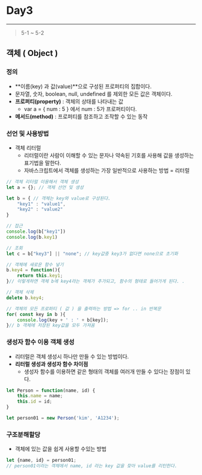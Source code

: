 # Day3

---

> 5-1 ~ 5-2

## 객체 ( Object )

### 정의

- **이름(key) 과 값(value)**으로 구성된 프로퍼티의 집합이다. 
- 문자열, 숫자, boolean, null, undefined 를 제외한 모든 값은 객체이다. 
- **프로퍼티(property)** : 객체의 상태를 나타내는 값
  - var a = { num : 5 } 에서 num : 5가 프로퍼티이다. 
- **메서드(method)** : 프로퍼티를 참조하고 조작할 수 있는 동작

### 선언 및 사용방법 

- 객체 리터럴
  - 리터럴이란 사람이 이해할 수 있는 문자나 약속된 기호를 사용해 값을 생성하는 표기법을 말한다. 
  - 자바스크립트에서 객체를 생성하는 가장 일반적으로 사용하는 방법 = 리터럴

```javascript
// 객체 리터럴 이용해서 객체 생성 
let a = {}; // 객체 선언 및 생성  

let b = { // 객체는 key와 value로 구성된다. 
    "key1" : "value1",
    "key2" : "value2"
}

// 접근 
console.log(b["key1"])
console.log(b.key1)

// 조회
let c = b["key3"] || "none"; // key값중 key3가 없다면 none으로 초기화 

// 객체에 새로운 함수 넣기 
b.key4 = function(){
    return this.key1;
}// 이렇게하면 객체 b에 key4라는 객체가 추가되고, 함수의 형태로 들어가게 된다. .

// 객체 삭제 
delete b.key4;

// 객체의 모든 프로퍼티 ( 값 ) 을 출력하는 방법 => for .. in 반복문 
for( const key in b ){
    console.log(key + ' : ' + b[key]);
}// b 객체에 저장된 key값을 모두 가져옴 
```

### 생성자 함수 이용 객체 생성 

- 리터럴은 객체 생성시 하나만 만들 수 있는 방법이다. 
- **리터럴 생성과 생성자 함수 차이점**
  - 생성자 함수를 이용하면 같은 형태의 객체를 여러개 만들 수 있다는 장점이 있다. 

```javascript
let Person = function(name, id) {
    this.name = name;
    this.id = id;
}

let person01 = new Person('kim', 'A1234');
```

### 구조분해할당

- 객체에 있는 값을 쉽게 사용할 수있는 방법 

```javascript
let {name, id} = person01;
// person01이라는 객체에서 name, id 라는 key 값을 찾아 value를 리턴한다. 
```



